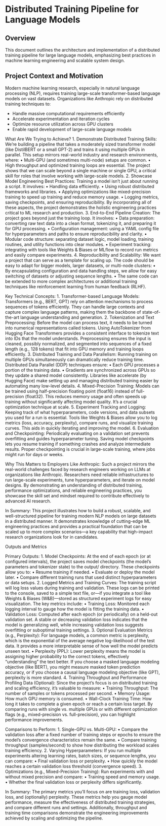 # Distributed Training Pipeline for Language Models

## Overview
This document outlines the architecture and implementation of a distributed training pipeline for large language models, emphasizing best practices in machine learning engineering and scalable system design.

## Project Context and Motivation
Modern machine learning research, especially in natural language processing (NLP), requires training large-scale transformer-based language models on vast datasets. Organizations like Anthropic rely on distributed training techniques to:
- Handle massive computational requirements efficiently
- Accelerate experimentation and iteration cycles
- Optimize resource utilization across GPU clusters
- Enable rapid development of large-scale language models
	
What Are We Trying to Achieve?
	1.	Demonstrate Distributed Training Skills:
We’re building a pipeline that takes a moderately sized transformer model (like DistilBERT or a small GPT-2) and trains it using multiple GPUs in parallel. This setup mirrors real-world industry and research environments, where:
	•	Multi-GPU (and sometimes multi-node) setups are common.
	•	High throughput and optimized training loops are essential.
The project shows that we can scale beyond a single machine or single GPU, a critical skill for roles that involve working with large-scale models.
	2.	Showcase Model Engineering Best Practices:
Training a model isn’t just about running a script. It involves:
	•	Handling data efficiently.
	•	Using robust distributed frameworks and libraries.
	•	Applying optimizations like mixed-precision training to speed up training and reduce memory usage.
	•	Logging metrics, saving checkpoints, and ensuring reproducibility.
By incorporating all of these aspects, the project demonstrates the holistic engineering practices critical to ML research and production.
	3.	End-to-End Pipeline Creation:
The project goes beyond just the training loop. It involves:
	•	Data preparation: converting raw text data into a clean format, tokenizing it, and preparing it for GPU processing.
	•	Configuration management: using a YAML config file for hyperparameters and paths to ensure reproducibility and clarity.
	•	Modular code structure: separating dataset logic, model loading, training routines, and utility functions into clear modules.
	•	Experiment tracking: integrating with tools like Weights & Biases or MLflow to record run metrics and easily compare experiments.
	4.	Reproducibility and Scalability:
We want a project that can serve as a template for scaling up. The code should be easy to adapt for bigger models, larger datasets, or multi-node clusters:
	•	By encapsulating configuration and data handling steps, we allow for easy switching of datasets or adjusting sequence lengths.
	•	The same code can be extended to more complex architectures or additional training techniques like reinforcement learning from human feedback (RLHF).

Key Technical Concepts:
	1.	Transformer-based Language Models:
Transformers (e.g., BERT, GPT) rely on attention mechanisms to process sequences of tokens efficiently. They can handle large contexts and capture complex language patterns, making them the backbone of state-of-the-art language understanding and generation.
	2.	Tokenization and Text Preprocessing:
Before the model can process text, it needs to be turned into numerical representations called tokens. Using AutoTokenizer from Hugging Face Transformers provides a consistent interface to tokenize text into IDs that the model understands.
Preprocessing ensures the input is cleaned, possibly normalized, and segmented into sequences of a fixed length (e.g., 128 tokens) that fit into GPU memory and training loops efficiently.
	3.	Distributed Training and Data Parallelism:
Running training on multiple GPUs simultaneously can dramatically reduce training time. Distributed Data Parallel (DDP) techniques ensure:
	•	Each GPU processes a portion of the training data.
	•	Gradients are synchronized across GPUs so they update a shared model consistently.
Libraries like accelerate (by Hugging Face) make setting up and managing distributed training easier by automating many low-level details.
	4.	Mixed-Precision Training:
Models can be trained using half-precision floating point (float16) instead of full-precision (float32). This reduces memory usage and often speeds up training without significantly affecting model quality. It’s a crucial optimization technique at scale.
	5.	Experiment Tracking and Logging:
Keeping track of what hyperparameters, code versions, and data subsets you used for a run is essential. Tools like Weights & Biases allow you to log metrics (loss, accuracy, perplexity), compare runs, and visualize training curves. This aids in quickly iterating and improving the model.
	6.	Evaluation and Checkpointing:
Periodically evaluating on a validation set prevents overfitting and guides hyperparameter tuning. Saving model checkpoints lets you resume training if something crashes and analyze intermediate results. Proper checkpointing is crucial in large-scale training, where jobs might run for days or weeks.

Why This Matters to Employers Like Anthropic:
Such a project mirrors the real-world challenges faced by research engineers working on LLMs at organizations like Anthropic. Researchers need reliable infrastructures to run large-scale experiments, tune hyperparameters, and iterate on model designs. By demonstrating an understanding of distributed training, performance optimizations, and reliable engineering practices, you showcase the skill set and mindset required to contribute effectively to advanced AI research.

In Summary:
This project illustrates how to build a robust, scalable, and well-structured pipeline for training modern NLP models on large datasets in a distributed manner. It demonstrates knowledge of cutting-edge ML engineering practices and provides a practical foundation that can be scaled up to more complex scenarios—a key capability that high-impact research organizations look for in candidates.



Outputs and Metrics

Primary Outputs:
	1.	Model Checkpoints:
At the end of each epoch (or at configured intervals), the project saves model checkpoints (the model’s parameters and tokenizer state) to the output/ directory. These checkpoints allow you to:
	•	Resume training if needed.
	•	Evaluate or deploy the model later.
	•	Compare different training runs that used distinct hyperparameters or data setups.
	2.	Logged Metrics and Training Curves:
The training script will log loss values during training and validation. These logs can be printed to the console, saved to a simple text file, or—if you integrate a tool like Weights & Biases (W&B)—stored as structured experiment logs for easy visualization. The key metrics include:
	•	Training Loss: Monitored each logging interval to gauge how the model is fitting the training data.
	•	Validation Loss: Computed after each epoch (or periodically) on a held-out validation set. A stable or decreasing validation loss indicates that the model is generalizing well, while increasing validation loss suggests overfitting or suboptimal training settings.
	3.	Optional Evaluation Metrics (e.g., Perplexity):
For language models, a common metric is perplexity, which is the exponential of the average negative log-likelihood of the test data. It provides a more interpretable sense of how well the model predicts unseen text.
	•	Perplexity (PPL): Lower perplexity means the model is assigning higher probability to the correct tokens, effectively “understanding” the text better. If you choose a masked language modeling objective (like BERT), you might measure masked token prediction accuracy, or if you choose a causal language modeling objective (like GPT), perplexity is more standard.
	4.	Training Throughput and Performance Profiling Data (Optional):
Since the project’s focus is on distributed training and scaling efficiency, it’s valuable to measure:
	•	Training Throughput: The number of samples or tokens processed per second.
	•	Memory Usage: How much GPU memory is consumed.
	•	Wall-Clock Training Time: How long it takes to complete a given epoch or reach a certain loss target.
By comparing runs with single vs. multiple GPUs or with different optimization flags (e.g., mixed-precision vs. full-precision), you can highlight performance improvements.

Comparisons to Perform:
	1.	Single-GPU vs. Multi-GPU:
	•	Compare the validation loss after a fixed number of training steps or epochs to ensure the model’s convergence characteristics remain the same.
	•	Compare training throughput (samples/second) to show how distributing the workload scales training efficiency.
	2.	Varying Hyperparameters:
If you run multiple experiments altering learning rates, batch sizes, or sequence lengths, you can compare:
	•	Final validation loss or perplexity.
	•	How quickly the model reaches a certain validation loss threshold (convergence speed).
	3.	Optimizations (e.g., Mixed-Precision Training):
Run experiments with and without mixed precision and compare:
	•	Training speed and memory usage.
	•	Whether the final validation loss or perplexity differs significantly.

In Summary:
The primary metrics you’ll focus on are training loss, validation loss, and (optionally) perplexity. These metrics help you gauge model performance, measure the effectiveness of distributed training strategies, and compare different runs and settings. Additionally, throughput and training time comparisons demonstrate the engineering improvements achieved by scaling and optimizing the pipeline.
